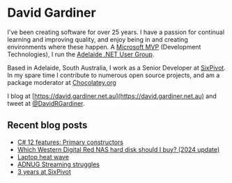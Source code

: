 # David Gardiner

I've been creating software for over 25 years. I have a passion for continual learning and improving quality, and enjoy being in and creating environments where these happen. A [Microsoft MVP](https://mvp.microsoft.com/en-us/PublicProfile/5001655) (Development Technologies), I run the [Adelaide .NET User Group](https://www.adnug.net).

Based in Adelaide, South Australia, I work as a Senior Developer at [SixPivot](https://www.sixpivot.com.au). In my spare time I contribute to numerous open source projects, and am a package moderator at [Chocolatey.org](https://chocolatey.org)

I blog at [https://david.gardiner.net.au](https://david.gardiner.net.au) and tweet at [@DavidRGardiner](https://twitter.com/DavidRGardiner).

## Recent blog posts

<!--START_SECTION:posts-->
* [C# 12 features: Primary constructors](https:&#x2F;&#x2F;david.gardiner.net.au&#x2F;2024&#x2F;03&#x2F;primary-constructors.html)
* [Which Western Digital Red NAS hard disk should I buy? (2024 update)](https:&#x2F;&#x2F;david.gardiner.net.au&#x2F;2024&#x2F;02&#x2F;wd-red-nas.html)
* [Laptop heat wave](https:&#x2F;&#x2F;david.gardiner.net.au&#x2F;2024&#x2F;02&#x2F;hot-laptop.html)
* [ADNUG Streaming struggles](https:&#x2F;&#x2F;david.gardiner.net.au&#x2F;2024&#x2F;02&#x2F;streaming-struggles.html)
* [3 years at SixPivot](https:&#x2F;&#x2F;david.gardiner.net.au&#x2F;2024&#x2F;02&#x2F;three-years-sixpivot.html)
<!--END_SECTION:posts-->

